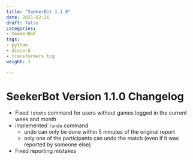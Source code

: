 ```yaml
---
title: "SeekerBot 1.1.0"
date: 2021-02-26
draft: false
categories:
- SeekerBot
tags:
- python
- discord
- transformers tcg
weight: 3

---
```


# SeekerBot Version 1.1.0 Changelog
- Fixed `!stats` command for users without games logged in the current week and month
- implemented `!undo` command
    - undo can only be done within 5 minutes of the original report
    - only one of the participants can undo the match (even if it was reported by someone else)
- Fixed reporting mistakes
<!--more-->
